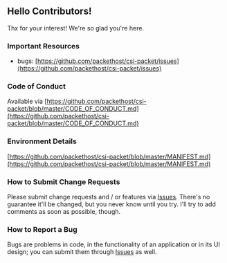 ## Hello Contributors!
  Thx for your interest! We're so glad you're here. 

### Important Resources
  - bugs: [https://github.com/packethost/csi-packet/issues](https://github.com/packethost/csi-packet/issues)

### Code of Conduct
Available via [https://github.com/packethost/csi-packet/blob/master/CODE_OF_CONDUCT.md](https://github.com/packethost/csi-packet/blob/master/CODE_OF_CONDUCT.md)

### Environment Details
[https://github.com/packethost/csi-packet/blob/master/MANIFEST.md](https://github.com/packethost/csi-packet/blob/master/MANIFEST.md)

### How to Submit Change Requests
Please submit change requests and / or features via [Issues](https://github.com/packethost/csi-packet/issues). There's no guarantee it'll be changed, but you never know until you try. I'll try to add comments as soon as possible, though.

### How to Report a Bug
Bugs are problems in code, in the functionality of an application or in its UI design; you can submit them through [Issues](https://github.com/packethost/csi-packet/issues) as well.
